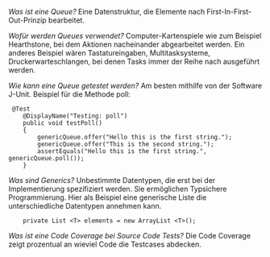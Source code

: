 

*Was ist eine Queue?* 
Eine Datenstruktur, die Elemente nach First-In-First-Out-Prinzip bearbeitet. 

*Wofür werden Queues verwendet?*
Computer-Kartenspiele wie zum Beispiel Hearthstone, bei dem Aktionen nacheinander abgearbeitet werden. 
Ein anderes Beispiel wären Tastatureingaben, Multitasksysteme, Druckerwarteschlangen, bei denen Tasks immer der Reihe nach ausgeführt werden.

*Wie kann eine Queue getestet werden?*
Am besten mithilfe von der Software J-Unit. Beispiel für die Methode poll:
~~~
 @Test
    @DisplayName("Testing: poll")
    public void testPoll()
    {
        genericQueue.offer("Hello this is the first string.");
        genericQueue.offer("This is the second string.");
        assertEquals("Hello this is the first string.", genericQueue.poll());
    }
~~~

*Was sind Generics?*
Unbestimmte Datentypen, die erst bei der Implementierung spezifiziert werden. Sie ermöglichen Typsichere Programmierung.
Hier als Beispiel eine generische Liste die unterschiedliche Datentypen annehmen kann.
~~~
    private List <T> elements = new ArrayList <T>();
~~~
*Was ist eine Code Coverage bei Source Code Tests?*
Die Code Coverage zeigt prozentual an wieviel Code die Testcases abdecken.



